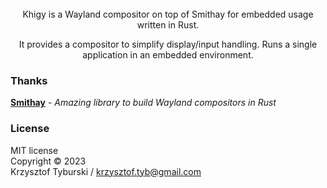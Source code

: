 <div align = center>

<br>
Khigy is a Wayland compositor on top of Smithay for embedded usage written in Rust.

It provides a compositor to simplify display/input handling.
Runs a single application in an embedded environment.
<br>

</div>

### Thanks

**[Smithay]** - *Amazing library to build Wayland compositors in Rust*

<!----------------------------------{ Thanks }--------------------------------->
[Smithay]: https://github.com/Smithay/smithay

### License
MIT license
<br>
Copyright © 2023
<br>
Krzysztof Tyburski / krzysztof.tyb@gmail.com
